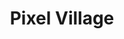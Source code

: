 ---
image_path: /images/pixel village.png
title: Pixel Village
weight: 5
offset:
    x: 4rem
    y: -1rem
---